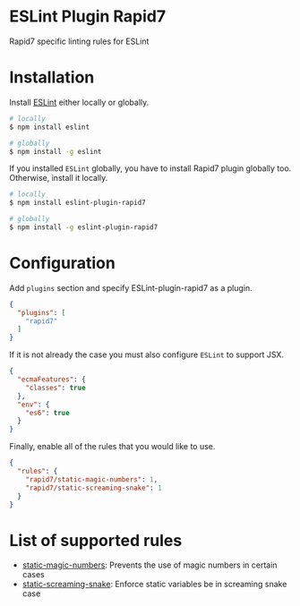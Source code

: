 ESLint Plugin Rapid7
===================

Rapid7 specific linting rules for ESLint

# Installation

Install [ESLint](https://www.github.com/eslint/eslint) either locally or globally.


```sh
# locally
$ npm install eslint

# globally
$ npm install -g eslint
```

If you installed `ESLint` globally, you have to install Rapid7 plugin globally too. Otherwise, install it locally.

```sh
# locally
$ npm install eslint-plugin-rapid7

# globally
$ npm install -g eslint-plugin-rapid7

```

# Configuration

Add `plugins` section and specify ESLint-plugin-rapid7 as a plugin.

```json
{
  "plugins": [
    "rapid7"
  ]
}
```

If it is not already the case you must also configure `ESLint` to support JSX.

```json
{
  "ecmaFeatures": {
    "classes": true
  },
  "env": {
    "es6": true
  }
}
```

Finally, enable all of the rules that you would like to use.

```json
{
  "rules": {
    "rapid7/static-magic-numbers": 1,
    "rapid7/static-screaming-snake": 1
  }
}
```

# List of supported rules

* [static-magic-numbers](docs/rules/static-magic-numbers.md): Prevents the use of magic numbers in certain cases
* [static-screaming-snake](docs/rules/static-screaming-snake.md): Enforce static variables be in screaming snake case
